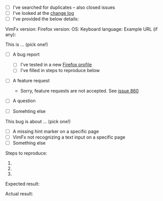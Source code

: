 <!--
Thank you for using VimFx!

Before submitting an issue, you need to check the below items. :)
(Change “[ ]” into “[x]”.)
-->

- [ ] I've searched for duplicates – also closed issues
- [ ] I've looked at the [change log](https://github.com/akhodakivskiy/VimFx/blob/master/CHANGELOG.md)
- [ ] I've provided the below details:

VimFx version: 
Firefox version: 
OS: 
Keyboard language: 
Example URL (if any): 

This is … (pick one!)

- [ ] A bug report
  - [ ] I've tested in a new [Firefox profile](https://support.mozilla.org/kb/profile-manager-create-and-remove-firefox-profiles)
  - [ ] I've filled in steps to reproduce below
- [ ] A feature request
  - Sorry, feature requests are not accepted.
    See [issue 860](https://github.com/akhodakivskiy/VimFx/issues/860)
- [ ] A question
- [ ] Somehting else



<!-- For BUG REPORTS: (fill in the below) -->

This bug is about … (pick one!)

- [ ] A missing hint marker on a specific page
- [ ] VimFx not recognizing a text input on a specific page
- [ ] Something else

Steps to reproduce:

1. 
2. 
3. 

Expected result: 

Actual result: 

<!-- Example:
Steps to reproduce:

1. Go to https://www.mozilla.org/en-US/about/
2. Scroll to the bottom of the page.
3. Press `f`.

Expected result: There should be hint marker for the “Contact Us” link at the bottom.

Actual result: There is no hint marker for the “Contact Us” link.
-->



<!-- For FEATURE REQUESTS:
Sorry, feature requests are not accepted. See issue 860:
https://github.com/akhodakivskiy/VimFx/issues/860
-->
